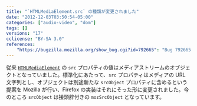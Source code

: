```yaml
---
title: "`HTMLMediaElement.src` の種類が変更されました"
date: "2012-12-03T03:50:54-05:00"
categories: ["audio-video", "dom"]
tags: []
versions: "17"
cclicense: "BY-SA 3.0"
references:
    "https://bugzilla.mozilla.org/show_bug.cgi?id=792665": "Bug 792665 – Separate HTMLMediaElement.src from HTMLMediaElement.srcObject"
---
```

従来 [`HTMLMediaElement`](https://developer.mozilla.org/ja/docs/DOM/HTMLMediaElement) の `src` プロパティの値はメディアストリームのオブジェクトとなっていました。標準化にあたって、`src` プロパティはメディアの URL 文字列とし、オブジェクトは別途新たな `srcObject` プロパティに含めるという提案を Mozilla が行い、Firefox の実装はそれにそった形に変更されました。今のところ `srcObject` は接頭辞付きの `mozSrcObject` となっています。
